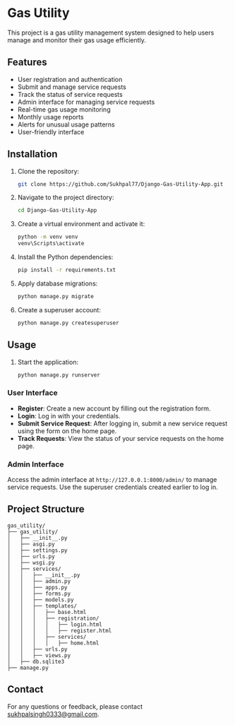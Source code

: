 # Gas Utility

This project is a gas utility management system designed to help users manage and monitor their gas usage efficiently.

## Features

- User registration and authentication
- Submit and manage service requests
- Track the status of service requests
- Admin interface for managing service requests
- Real-time gas usage monitoring
- Monthly usage reports
- Alerts for unusual usage patterns
- User-friendly interface

## Installation

1. Clone the repository:
    ```bash
    git clone https://github.com/Sukhpal77/Django-Gas-Utility-App.git
    ```
2. Navigate to the project directory:
    ```bash
    cd Django-Gas-Utility-App
    ```
3. Create a virtual environment and activate it:
    ```bash
    python -m venv venv
    venv\Scripts\activate
    ```
4. Install the Python dependencies:
    ```bash
    pip install -r requirements.txt
    ```
5. Apply database migrations:
    ```bash
    python manage.py migrate
    ```
7. Create a superuser account:
    ```bash
    python manage.py createsuperuser
    ```

## Usage

1. Start the application:
    ```bash
    python manage.py runserver
    ```

### User Interface

- **Register**: Create a new account by filling out the registration form.
- **Login**: Log in with your credentials.
- **Submit Service Request**: After logging in, submit a new service request using the form on the home page.
- **Track Requests**: View the status of your service requests on the home page.

### Admin Interface

Access the admin interface at `http://127.0.0.1:8000/admin/` to manage service requests. Use the superuser credentials created earlier to log in.

## Project Structure

```
gas_utility/
├── gas_utility/
│   ├── __init__.py
│   ├── asgi.py
│   ├── settings.py
│   ├── urls.py
│   ├── wsgi.py
│   ├── services/
│   │   ├── __init__.py
│   │   ├── admin.py
│   │   ├── apps.py
│   │   ├── forms.py
│   │   ├── models.py
│   │   ├── templates/
│   │   │   ├── base.html
│   │   │   ├── registration/
│   │   │   │   ├── login.html
│   │   │   │   ├── register.html
│   │   │   ├── services/
│   │   │   │   ├── home.html
│   │   ├── urls.py
│   │   ├── views.py
│   ├── db.sqlite3
├── manage.py
```

## Contact

For any questions or feedback, please contact [sukhpalsingh0333@gmail.com](mailto:sukhpalsingh0333@gmail.com).
